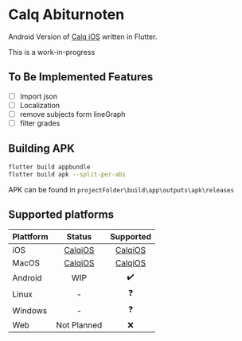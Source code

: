 # Calq Abiturnoten

Android Version of [Calq iOS](https://github.com/AKORA-Studios/Calq) written in Flutter.

This is a work-in-progress 

## To Be Implemented Features

* [ ] Import json
* [ ] Localization
* [ ] remove subjects form lineGraph
* [ ] filter grades

## Building APK
````bash
flutter build appbundle
flutter build apk --split-per-abi
````

APK can be found in `projectFolder\build\app\outputs\apk\releases`

## Supported platforms

| Plattform         |   Status    | Supported | 
|--------------|:-----------:| :----: |
| iOS |      <a href="https://github.com/AKORA-Studios/Calq">CalqiOS</a>     | <a href="https://github.com/AKORA-Studios/Calq">CalqiOS</a> |
| MacOS      |     <a href="https://github.com/AKORA-Studios/Calq">CalqiOS</a>      |  <a href="https://github.com/AKORA-Studios/Calq">CalqiOS</a>|
| Android |     WIP     | :heavy_check_mark: |
| Linux |      -      | :question: | 
| Windows      |      -      |:question:|
| Web | Not Planned | :x: |
